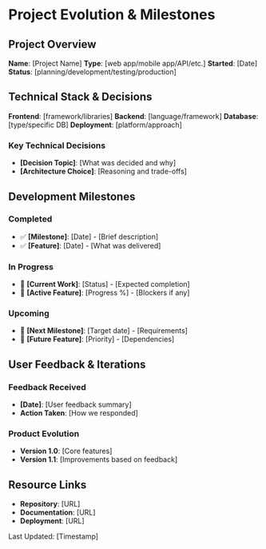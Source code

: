 # Project Evolution & Milestones

## Project Overview
**Name**: [Project Name]
**Type**: [web app/mobile app/API/etc.]
**Started**: [Date]
**Status**: [planning/development/testing/production]

## Technical Stack & Decisions
**Frontend**: [framework/libraries]
**Backend**: [language/framework]
**Database**: [type/specific DB]
**Deployment**: [platform/approach]

### Key Technical Decisions
- **[Decision Topic]**: [What was decided and why]
- **[Architecture Choice]**: [Reasoning and trade-offs]

## Development Milestones
### Completed
- ✅ **[Milestone]**: [Date] - [Brief description]
- ✅ **[Feature]**: [Date] - [What was delivered]

### In Progress
- 🔄 **[Current Work]**: [Status] - [Expected completion]
- 🔄 **[Active Feature]**: [Progress %] - [Blockers if any]

### Upcoming
- 📅 **[Next Milestone]**: [Target date] - [Requirements]
- 📅 **[Future Feature]**: [Priority] - [Dependencies]

## User Feedback & Iterations
### Feedback Received
- **[Date]**: [User feedback summary]
- **Action Taken**: [How we responded]

### Product Evolution
- **Version 1.0**: [Core features]
- **Version 1.1**: [Improvements based on feedback]


## Resource Links
- **Repository**: [URL]
- **Documentation**: [URL]
- **Deployment**: [URL]

Last Updated: [Timestamp]